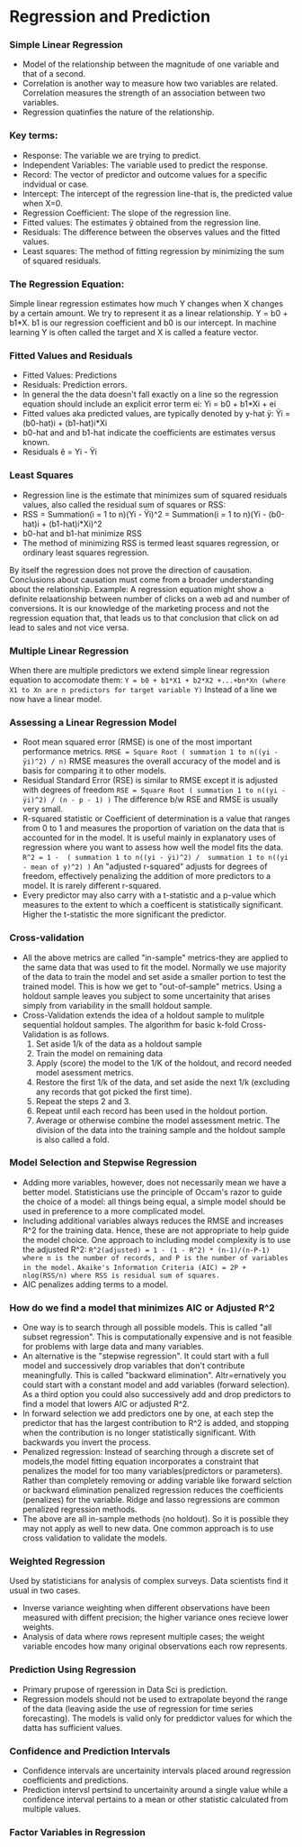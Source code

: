 # Regression and Prediction

### Simple Linear Regression
- Model of the relationship between the magnitude of one variable and that of a second.
- Correlation is another way to measure how two variables are related. Correlation measures the strength of an association between two variables.
- Regression quatinfies the nature of the relationship.

### Key terms:
- Response: The variable we are trying to predict.
- Independent Variables: The variable used to predict the response.
- Record: The vector of predictor and outcome values for a specific indvidual or case.
- Intercept: The intercept of the regression line-that is, the predicted value when X=0.
- Regression Coefficient: The slope of the regression line.
- Fitted values: The estimates ÿ obtained from the regression line.
- Residuals: The difference between the observes values and the fitted values.
- Least squares: The method of fitting  regression by minimizing the sum of squared residuals.

### The Regression Equation:
Simple linear regression estimates how much Y changes when X changes by a certain amount. We try to represent it as a linear relationship. Y = b0 + b1*X. b1 is our regression coefficient and b0 is our intercept. In machine learning Y is often called the target and X is called a feature vector.

### Fitted Values and Residuals
- Fitted Values: Predictions
- Residuals: Prediction errors.
- In general the the data doesn't fall exactly on a line so the regression equation should include an explicit error term ei:
    Yi = b0 + b1*Xi + ei
- Fitted values aka predicted values, are typically denoted by y-hat ÿ: 
    Ÿi = (b0-hat)i + (b1-hat)i*Xi
- b0-hat and and b1-hat indicate the coefficients are estimates versus known.
- Residuals ê = Yi - Ÿi

### Least Squares
- Regression line is the estimate that minimizes sum of squared residuals values, also called the residual sum of squares or RSS:
- RSS = Summation(i = 1 to n)(Yi - Ÿi)^2 = Summation(i = 1 to n)(Yi - (b0-hat)i + (b1-hat)i*Xi)^2
- b0-hat and b1-hat minimize RSS
- The method of minimizing RSS is termed least squares regression, or ordinary least squares regression.

By itself the regression does not prove the direction of causation. Conclusions about causation must come from a broader understanding about the relationship. Example: A regression equation might show a definite relaationship between number of clicks on a web ad and number of conversions. It is our knowledge of the marketing process and not the regression equation that, that leads us to that conclusion that click on ad lead to sales and not vice versa.

### Multiple Linear Regression
When there are multiple predictors we extend simple linear regression equation to accomodate them:
```Y = b0 + b1*X1 + b2*X2 +...+bn*Xn (where X1 to Xn are n predictors for target variable Y)```
Instead of a line we now have a linear model.

### Assessing a Linear Regression Model
- Root mean squared error (RMSE) is one of the most important performance metrics. 
  ```RMSE = Square Root ( summation 1 to n((yi - ÿi)^2) / n)```
  RMSE measures the overall accuracy of the model and is basis for comparing it to other models.
- Residual Standard Error (RSE) is similar to RMSE except it is adjusted with degrees of freedom
  ```RSE = Square Root ( summation 1 to n((yi - ÿi)^2) / (n - p - 1) )```
  The difference b/w RSE and RMSE is usually very small.
- R-squared statistic or Coefficient of determination is a value that ranges from 0 to 1 and measures the proportion of variation on the data that is accounted for in the model. It is useful mainly in explanatory uses of regression where you want to assess how well the model fits the data.
  ```R^2 = 1 -  ( summation 1 to n((yi - ÿi)^2) /  summation 1 to n((yi - mean of y)^2) )```
An "adjusted r-squared" adjusts for degrees of freedom, effectively penalizing the addition of more predictors to a model. It is rarely different r-squared.
- Every predictor may also carry with a t-statistic and a p-value which measures to the extent to which a coefficent is statistically significant. Higher the t-statistic the more significant the predictor.

### Cross-validation
- All the above metrics are called "in-sample" metrics-they are applied to the same data that was used to fit the model. Normally we use majority of the data to train the model and set aside a smaller portion to test the trained model. This is how we get to "out-of-sample" metrics. Using a holdout sample leaves you subject to some uncertainity that arises simply from variability in the smalll holdout sample. 
- Cross-Validation extends the idea of a holdout sample to mulitple sequential holdout samples. The algorithm for basic k-fold Cross-Validation is as follows.
    1. Set aside 1/k of the data as a holdout sample
    2. Train the model on remaining data
    3. Apply (score) the model to the 1/K of the holdout, and record needed model asessment metrics.
    4. Restore the first 1/k of the data, and set aside the next 1/k (excluding any records that got picked the first time).
    5. Repeat the steps 2 and 3.
    6. Repeat until each record has been used in the holdout portion.
    7. Average or otherwise combine the model assessment metric.
The division of the data into the training sample and the holdout sample is also called a fold.

### Model Selection and Stepwise Regression
- Adding more variables, however, does not necessarily mean we have a better model. Statisticians use the principle of Occam's razor to guide the choice of a model: all things being equal, a simple model should be used in preference to a more complicated model.
- Including additional variables always reduces the RMSE and increases R^2 for the training data. Hence, these are not appropriate to help guide the model choice. One approach to including model complexity is to use the adjusted R^2:
    ```R^2(adjusted) = 1 - (1 - R^2) * (n-1)/(n-P-1) where n is the number of records, and P is the number of variables in the model.```
    ```Akaike's Information Criteria (AIC) = 2P + nlog(RSS/n) where RSS is residual sum of squares.```
- AIC penalizes adding terms to a  model.

### How do we find a model that minimizes AIC or Adjusted R^2
- One way is to search through all possible models. This is called "all subset regression". This is computationally expensive and is not feasible for problems with large data and many variables.
- An alternative is the "stepwise regression". It could start with a full model and successively drop variables that don't contribute meaningfully. This is called "backward elimination". Altr=ernatively you could start with a constant model and add variables (forward selection). As a third option you could also successively add and drop predictors to find a model that lowers AIC or adjusted R^2. 
- In forward selection we add predictors one by one, at each step the predictor that has the largest contribution to R^2 is added, and stopping when the contribution is no longer statistically significant. With backwards you invert the process.
- Penalized regression: Instead of searching through a discrete set of models,the model fitting equation incorporates a constraint that penalizes the model for too many variables(predictors or parameters). Rather than completely removing or adding variable like forward selction or backward elimination penalized regression reduces the coefficients (penalizes) for the variable. Ridge and lasso regressions are common penalized regression methods.
- The above are all in-sample methods (no holdout). So it is possible they may not apply as well to new data. One common approach is to use cross validation to validate the models.

### Weighted Regression
Used by statisticians for analysis of complex surveys. Data scientists find it usual in two cases.
- Inverse variance weighting when different observations have been measured with diffent precision; the higher variance ones recieve lower weights.
- Analysis of data where rows represent multiple cases; the weight variable encodes how many original observations each row represents.

### Prediction Using Regression
- Primary prupose of rgeression in Data Sci is prediction.
- Regression models should not be used to extrapolate beyond the range of the data (leaving aside the use of regression for time series forecasting). The models is valid only for preddictor values for which the datta has sufficient values.

### Confidence and Prediction Intervals
- Confidence intervals are uncertainity intervals placed around regression coefficients and predictions.
- Prediction intervsl pertsind to uncertainity around a single value while a confidence interval pertains to a mean or other statistic calculated from multiple values.

### Factor Variables in Regression